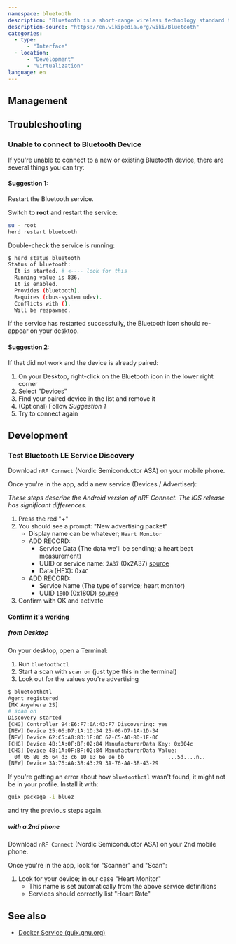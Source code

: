 ```yaml
---
namespace: bluetooth
description: "Bluetooth is a short-range wireless technology standard that is used for exchanging data between fixed and mobile devices over short distances using UHF radio waves in the ISM bands, from 2.402 GHz to 2.48 GHz, and building personal area networks. It was originally conceived as a wireless alternative to RS-232 data cables."
description-source: "https://en.wikipedia.org/wiki/Bluetooth"
categories:
  - type:
      - "Interface"
  - location:
      - "Development"
      - "Virtualization"
language: en
---
```


## Management

## Troubleshooting

### Unable to connect to Bluetooth Device

If you're unable to connect to a new or existing Bluetooth device, there are several things you can try:

#### Suggestion 1:

Restart the Bluetooth service.

Switch to **root** and restart the service:

```bash
su - root
herd restart bluetooth
```

Double-check the service is running:

```bash
$ herd status bluetooth
Status of bluetooth:
  It is started. # <---- look for this
  Running value is 836.
  It is enabled.
  Provides (bluetooth).
  Requires (dbus-system udev).
  Conflicts with ().
  Will be respawned.
```

If the service has restarted successfully, the Bluetooth icon should re-appear on your desktop.

#### Suggestion 2:

If that did not work and the device is already paired:

1. On your Desktop, right-click on the Bluetooth icon in the lower right corner
2. Select "Devices"
3. Find your paired device in the list and remove it
4. (Optional) Follow _Suggestion 1_
5. Try to connect again

## Development

### Test Bluetooth LE Service Discovery

Download `nRF Connect` (Nordic Semiconductor ASA) on your mobile phone.

Once you're in the app, add a new service (Devices / Advertiser):

_These steps describe the Android version of nRF Connect. The iOS release has significant differences._

1. Press the red "+"
2. You should see a prompt: "New advertising packet"
   - Display name can be whatever; `Heart Monitor`
   - ADD RECORD:
     - Service Data (The data we'll be sending; a heart beat measurement)
     - UUID or service name: `2A37` (0x2A37) [source](https://btprodspecificationrefs.blob.core.windows.net/assigned-values/16-bit%20UUID%20Numbers%20Document.pdf)
     - Data (HEX): 0x`4C`
   - ADD RECORD:
     - Service Name (The type of service; heart monitor)
     - UUID `180D` (0x180D) [source](https://btprodspecificationrefs.blob.core.windows.net/assigned-values/16-bit%20UUID%20Numbers%20Document.pdf)
3. Confirm with OK and activate

#### Confirm it's working

##### from Desktop

On your desktop, open a Terminal:

1. Run `bluetoothctl`
2. Start a scan with `scan on` (just type this in the terminal)
3. Look out for the values you're advertising

```bash
$ bluetoothctl
Agent registered
[MX Anywhere 2S]
# scan on
Discovery started
[CHG] Controller 94:E6:F7:0A:43:F7 Discovering: yes
[NEW] Device 25:06:D7:1A:1D:34 25-06-D7-1A-1D-34
[NEW] Device 62:C5:A0:8D:1E:0C 62-C5-A0-8D-1E-0C
[CHG] Device 4B:1A:0F:BF:02:84 ManufacturerData Key: 0x004c
[CHG] Device 4B:1A:0F:BF:02:84 ManufacturerData Value:
  0f 05 80 35 64 d3 c6 10 03 6e 0e bb              ...5d....n..
[NEW] Device 3A:76:AA:3B:43:29 3A-76-AA-3B-43-29
```

If you're getting an error about how `bluetoothctl` wasn't found, it might not be in your profile. Install it with:

```bash
guix package -i bluez
```

and try the previous steps again.

##### with a 2nd phone

Download `nRF Connect` (Nordic Semiconductor ASA) on your 2nd mobile phone.

Once you're in the app, look for "Scanner" and "Scan":

1. Look for your device; in our case "Heart Monitor"
   - This name is set automatically from the above service definitions
   - Services should correctly list "Heart Rate"

## See also

- [Docker Service (guix.gnu.org)](https://guix.gnu.org/manual/en/html_node/Miscellaneous-Services.html#Docker-Service)
